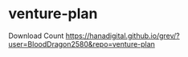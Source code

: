 # venture-plan
Download Count
https://hanadigital.github.io/grev/?user=BloodDragon2580&repo=venture-plan
